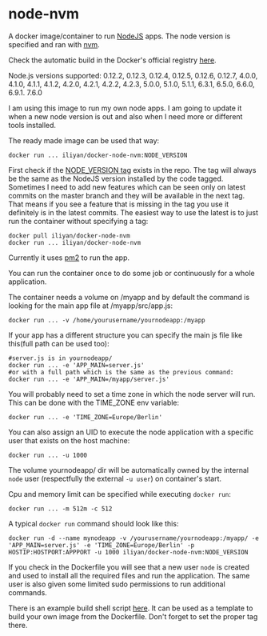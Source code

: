 # node-nvm
A docker image/container to run [NodeJS](https://nodejs.org/ "NodeJS") apps.
The node version is specified and ran with [nvm](https://github.com/creationix/nvm "NVM").

Check the automatic build in the Docker's official registry
[here](https://registry.hub.docker.com/u/iliyan/docker-node-nvm/ "docker-node-nvm").

Node.js versions supported: 0.12.2, 0.12.3, 0.12.4, 0.12.5, 0.12.6, 0.12.7, 4.0.0, 4.1.0, 4.1.1, 4.1.2, 4.2.0, 4.2.1,
4.2.2, 4.2.3, 5.0.0, 5.1.0, 5.1.1, 6.3.1, 6.5.0, 6.6.0, 6.9.1. 7.6.0

I am using this image to run my own node apps. I am going to update it when a new node version is out and also
when I need more or different tools installed.

The ready made image can be used that way:

    docker run ... iliyan/docker-node-nvm:NODE_VERSION

First check if the [NODE_VERSION tag](https://github.com/iliyan-trifonov/docker-node-nvm/releases) exists in the repo. The tag will always be the same as the NodeJS version
installed by the code tagged. Sometimes I need to add new features which can be seen only on latest commits on
the master branch and they will be available in the next tag. That means if you see a feature that is missing in the
tag you use it definitely is in the latest commits. The easiest way to use the latest is to just run the container
without specifying a tag:

    docker pull iliyan/docker-node-nvm
    docker run ... iliyan/docker-node-nvm

Currently it uses [pm2](https://github.com/Unitech/pm2 "PM2") to run the app.

You can run the container once to do some job or continuously for a whole application.

The container needs a volume on /myapp and by default the command is looking for the main app file at /myapp/src/app.js:

    docker run ... -v /home/yourusername/yournodeapp:/myapp

If your app has a different structure you can specify the main js file like this(full path can be used too):

    #server.js is in yournodeapp/
    docker run ... -e 'APP_MAIN=server.js'
    #or with a full path which is the same as the previous command:
    docker run ... -e 'APP_MAIN=/myapp/server.js'

You will probably need to set a time zone in which the node server will run. This can be done with the TIME_ZONE
env variable:

    docker run ... -e 'TIME_ZONE=Europe/Berlin'

You can also assign an UID to execute the node application with a specific user that exists on the host machine:

    docker run ... -u 1000

The volume yournodeapp/ dir will be automatically owned by the internal `node` user (respectfully the external `-u user`)
on container's start.

Cpu and memory limit can be specified while executing `docker run`:

    docker run ... -m 512m -c 512

A typical `docker run` command should look like this:

    docker run -d --name mynodeapp -v /yourusername/yournodeapp:/myapp/ -e 'APP_MAIN=server.js' -e 'TIME_ZONE=Europe/Berlin' -p HOSTIP:HOSTPORT:APPPORT -u 1000 iliyan/docker-node-nvm:NODE_VERSION

If you check in the Dockerfile you will see that a new user `node` is created and used to install all the required files
and run the application. The same user is also given some limited sudo permissions to run additional commands.

There is an example build shell script [here](build-image.sh "build-image.sh").
It can be used as a template to build your own image from the Dockerfile.
Don't forget to set the proper tag there.
